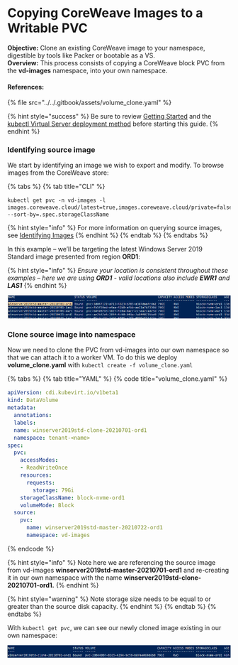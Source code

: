 # Copying CoreWeave Images to a Writable PVC

**Objective:** Clone an existing CoreWeave image to your namespace, digestible by tools like Packer or bootable as a VS.\
**Overview:** This process consists of copying a CoreWeave block PVC from the **vd-images** namespace, into your own namespace.

#### References:

{% file src="../../.gitbook/assets/volume_clone.yaml" %}

{% hint style="success" %}
Be sure to review [Getting Started](../../coreweave-kubernetes/getting-started.md#obtain-access-credentials) and the [kubectl Virtual Server deployment method](../deployment-methods/kubectl.md#deploying-a-virtual-server) before starting this guide.
{% endhint %}

### Identifying source image

We start by identifying an image we wish to export and modify. To browse images from the CoreWeave store:

{% tabs %}
{% tab title="CLI" %}
```
kubectl get pvc -n vd-images -l images.coreweave.cloud/latest=true,images.coreweave.cloud/private=false,images.coreweave.cloud/family=windows --sort-by=.spec.storageClassName
```

{% hint style="info" %}
For more information on querying source images, see [Identifying Images](../coreweave-system-images/#identifying-images)
{% endhint %}
{% endtab %}
{% endtabs %}

In this example – we’ll be targeting the latest Windows Server 2019 Standard image presented from region **ORD1**:

{% hint style="info" %}
_Ensure your location is consistent throughout these examples – here we are using **ORD1** - valid locations also include **EWR1** and **LAS1**_
{% endhint %}

![](../../.gitbook/assets/0.png)

### Clone source image into namespace

Now we need to clone the PVC from vd-images into our own namespace so that we can attach it to a worker VM. To do this we deploy **volume\_clone.yaml** with `kubectl create -f volume_clone.yaml`

{% tabs %}
{% tab title="YAML" %}
{% code title="volume_clone.yaml" %}
```yaml
apiVersion: cdi.kubevirt.io/v1beta1
kind: DataVolume
metadata:
  annotations:
  labels:
  name: winserver2019std-clone-20210701-ord1
  namespace: tenant-<name>
spec:
  pvc:
    accessModes:
    - ReadWriteOnce
    resources:
      requests:
        storage: 79Gi
    storageClassName: block-nvme-ord1
    volumeMode: Block
  source:
    pvc:
      name: winserver2019std-master-20210722-ord1
      namespace: vd-images
```
{% endcode %}

{% hint style="info" %}
Note here we are referencing the source image from vd-images **winserver2019std-master-20210701-ord1** and re-creating it in our own namespace with the name **winserver2019std-clone-20210701-ord1.**
{% endhint %}

{% hint style="warning" %}
Note storage size needs to be equal to or greater than the source disk capacity.
{% endhint %}
{% endtab %}
{% endtabs %}

With `kubectl get pvc`, we can see our newly cloned image existing in our own namespace:

![](../../.gitbook/assets/2.png)
